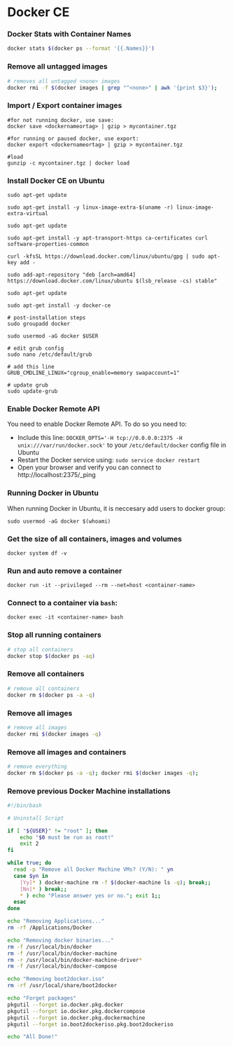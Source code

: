 # Docker CE

### Docker Stats with Container Names

```bash
docker stats $(docker ps --format '{{.Names}}')
```

### Remove all untagged images

``` bash
# removes all untagged <none> images
docker rmi -f $(docker images | grep "^<none>" | awk '{print $3}');
```

### Import / Export container images

```
#for not running docker, use save:
docker save <dockernameortag> | gzip > mycontainer.tgz

#for running or paused docker, use export:
docker export <dockernameortag> | gzip > mycontainer.tgz

#load
gunzip -c mycontainer.tgz | docker load
```

### Install Docker CE on Ubuntu

```
sudo apt-get update

sudo apt-get install -y linux-image-extra-$(uname -r) linux-image-extra-virtual

sudo apt-get update

sudo apt-get install -y apt-transport-https ca-certificates curl software-properties-common

curl -kfsSL https://download.docker.com/linux/ubuntu/gpg | sudo apt-key add -

sudo add-apt-repository "deb [arch=amd64] https://download.docker.com/linux/ubuntu $(lsb_release -cs) stable"

sudo apt-get update

sudo apt-get install -y docker-ce

# post-installation steps
sudo groupadd docker

sudo usermod -aG docker $USER

# edit grub config
sudo nano /etc/default/grub

# add this line
GRUB_CMDLINE_LINUX="cgroup_enable=memory swapaccount=1"

# update grub
sudo update-grub

```


### Enable Docker Remote API

You need to enable Docker Remote API. To do so you need to:

* Include this line: ```DOCKER_OPTS='-H tcp://0.0.0.0:2375 -H unix:///var/run/docker.sock'``` to your ```/etc/default/docker``` config file in Ubuntu
* Restart the Docker service using: ```sudo service docker restart```
* Open your browser and verify you can connect to http://localhost:2375/_ping

### Running Docker in Ubuntu

When running Docker in Ubuntu, it is neccesary add users to docker group:

```
sudo usermod -aG docker $(whoami)
```

### Get the size of all containers, images and volumes

```
docker system df -v
```

### Run and auto remove a container

```
docker run -it --privileged --rm --net=host <container-name>
```

### Connect to a container via ```bash```:

```
docker exec -it <container-name> bash
```

### Stop all running containers

```bash
# stop all containers
docker stop $(docker ps -aq)
```

### Remove all containers

```bash
# remove all containers
docker rm $(docker ps -a -q)
```

### Remove all images

```bash
# remove all images
docker rmi $(docker images -q)
```

### Remove all images and containers

```bash
# remove everything
docker rm $(docker ps -a -q); docker rmi $(docker images -q);
```

### Remove previous Docker Machine installations

```bash
#!/bin/bash

# Uninstall Script

if [ "${USER}" != "root" ]; then
	echo "$0 must be run as root!"
	exit 2
fi

while true; do
  read -p "Remove all Docker Machine VMs? (Y/N): " yn
  case $yn in
    [Yy]* ) docker-machine rm -f $(docker-machine ls -q); break;;
    [Nn]* ) break;;
    * ) echo "Please answer yes or no."; exit 1;;
  esac
done

echo "Removing Applications..."
rm -rf /Applications/Docker

echo "Removing docker binaries..."
rm -f /usr/local/bin/docker
rm -f /usr/local/bin/docker-machine
rm -r /usr/local/bin/docker-machine-driver*
rm -f /usr/local/bin/docker-compose

echo "Removing boot2docker.iso"
rm -rf /usr/local/share/boot2docker

echo "Forget packages"
pkgutil --forget io.docker.pkg.docker
pkgutil --forget io.docker.pkg.dockercompose
pkgutil --forget io.docker.pkg.dockermachine
pkgutil --forget io.boot2dockeriso.pkg.boot2dockeriso

echo "All Done!"
```
